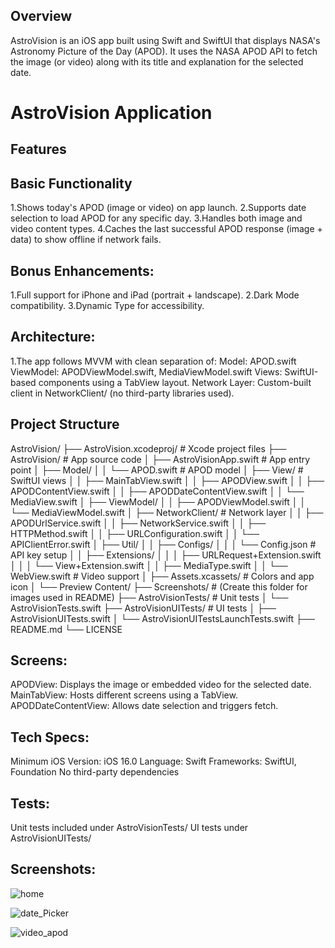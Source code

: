 ## Overview
AstroVision is an iOS app built using Swift and SwiftUI that displays NASA's Astronomy Picture of the Day (APOD). It uses the NASA APOD API to fetch the image (or video) along with its title and explanation for the selected date.

# AstroVision Application

## Features
## Basic Functionality
1.Shows today's APOD (image or video) on app launch.
2.Supports date selection to load APOD for any specific day.
3.Handles both image and video content types.
4.Caches the last successful APOD response (image + data) to show offline if network fails.

## Bonus Enhancements:
1.Full support for iPhone and iPad (portrait + landscape).
2.Dark Mode compatibility.
3.Dynamic Type for accessibility.

## Architecture:
1.The app follows MVVM with clean separation of:
  Model: APOD.swift
  ViewModel: APODViewModel.swift, MediaViewModel.swift
  Views: SwiftUI-based components using a TabView layout.
  Network Layer: Custom-built client in NetworkClient/ (no third-party libraries used).

## Project Structure

AstroVision/
├── AstroVision.xcodeproj/         # Xcode project files
├── AstroVision/                   # App source code
│   ├── AstroVisionApp.swift       # App entry point
│   ├── Model/
│   │   └── APOD.swift             # APOD model
│   ├── View/                      # SwiftUI views
│   │   ├── MainTabView.swift
│   │   ├── APODView.swift
│   │   ├── APODContentView.swift
│   │   ├── APODDateContentView.swift
│   │   └── MediaView.swift
│   ├── ViewModel/
│   │   ├── APODViewModel.swift
│   │   └── MediaViewModel.swift
│   ├── NetworkClient/            # Network layer
│   │   ├── APODUrlService.swift
│   │   ├── NetworkService.swift
│   │   ├── HTTPMethod.swift
│   │   ├── URLConfiguration.swift
│   │   └── APIClientError.swift
│   ├── Util/
│   │   ├── Configs/
│   │   │   └── Config.json       # API key setup
│   │   ├── Extensions/
│   │   │   ├── URLRequest+Extension.swift
│   │   │   └── View+Extension.swift
│   │   ├── MediaType.swift
│   │   └── WebView.swift         # Video support
│   ├── Assets.xcassets/          # Colors and app icon
│   └── Preview Content/
├── Screenshots/                  # (Create this folder for images used in README)
├── AstroVisionTests/             # Unit tests
│   └── AstroVisionTests.swift
├── AstroVisionUITests/           # UI tests
│   ├── AstroVisionUITests.swift
│   └── AstroVisionUITestsLaunchTests.swift
├── README.md
└── LICENSE

## Screens:
APODView: Displays the image or embedded video for the selected date.
MainTabView: Hosts different screens using a TabView.
APODDateContentView: Allows date selection and triggers fetch.

## Tech Specs:
Minimum iOS Version: iOS 16.0
Language: Swift
Frameworks: SwiftUI, Foundation
No third-party dependencies

## Tests:
Unit tests included under AstroVisionTests/
UI tests under AstroVisionUITests/

## Screenshots:
![home](https://github.com/user-attachments/assets/426a32a5-1674-4c95-8621-9f47bd1ce956)

![date_Picker](https://github.com/user-attachments/assets/ce45eac1-8973-47c5-af2c-daee472ea915)

![video_apod](https://github.com/user-attachments/assets/0b59331d-4ae1-4400-a114-91186095e3ed)
